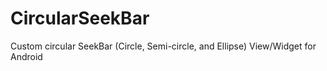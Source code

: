CircularSeekBar
===============

Custom circular SeekBar (Circle, Semi-circle, and Ellipse) View/Widget for Android
